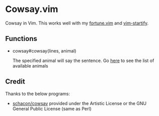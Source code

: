 # Cowsay.vim

Cowsay in Vim.
This works well with my [fortune.vim](https://github.com/iwataka/fortune.vim) and [vim-startify](https://github.com/mhinz/vim-startify).

## Functions

+ cowsay#cowsay(lines, animal)

    The specified animal will say the sentence.
    Go [here](https://github.com/schacon/cowsay/tree/master/cows) to see the list of available animals 

## Credit

Thanks to the below programs:

+ [schacon/cowsay](https://github.com/schacon/cowsay) provided under the Artistic License or the GNU General Public License (same as Perl)
